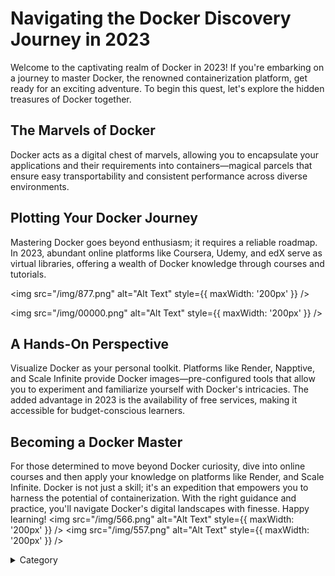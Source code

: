 

# Navigating the Docker Discovery Journey in 2023

Welcome to the captivating realm of Docker in 2023! If you're embarking on a journey to master Docker, the renowned containerization platform, get ready for an exciting adventure. To begin this quest, let's explore the hidden treasures of Docker together.

## The Marvels of Docker

Docker acts as a digital chest of marvels, allowing you to encapsulate your applications and their requirements into containers—magical parcels that ensure easy transportability and consistent performance across diverse environments.

## Plotting Your Docker Journey

Mastering Docker goes beyond enthusiasm; it requires a reliable roadmap. In 2023, abundant online platforms like Coursera, Udemy, and edX serve as virtual libraries, offering a wealth of Docker knowledge through courses and tutorials.

<img src="/img/877.png" alt="Alt Text" style={{ maxWidth: '200px' }} />

<img src="/img/00000.png" alt="Alt Text" style={{ maxWidth: '200px' }} />

## A Hands-On Perspective

Visualize Docker as your personal toolkit. Platforms like Render, Napptive, and Scale Infinite provide Docker images—pre-configured tools that allow you to experiment and familiarize yourself with Docker's intricacies. The added advantage in 2023 is the availability of free services, making it accessible for budget-conscious learners.

## Becoming a Docker Master

For those determined to move beyond Docker curiosity, dive into online courses and then apply your knowledge on platforms like Render, and Scale Infinite. Docker is not just a skill; it's an expedition that empowers you to harness the potential of containerization. With the right guidance and practice, you'll navigate Docker's digital landscapes with finesse. Happy learning!
<img src="/img/566.png" alt="Alt Text" style={{ maxWidth: '200px' }} />
<img src="/img/557.png" alt="Alt Text" style={{ maxWidth: '200px' }} />

<details>

<summary>Category</summary>

Kubernetes, cloud computing, DevOps, cloud services, hosting platform, container orchestration, cloud infrastructure, cloud deployment, cloud management, cloud technology, cloud solutions&#x20;

</details>

